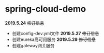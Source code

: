 spring-cloud-demo
====
**2019.5.24** ~~修订信息~~
* 创建config-dev.yml文件
**2019.5.27** ~~修订信息~~
* 创建eureka高可用服务
**2019.5.29** ~~修订信息~~
* 创建gateway网关服务